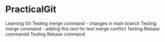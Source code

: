# PracticalGit
Learning Git
Testing merge command - changes in main branch 
Testing merge command - adding this text for test merge conflict
Testing Rebase commandd
Testing Rebase command

